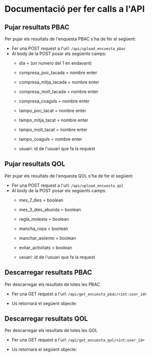 # Documentació per fer calls a l'API

## Pujar resultats PBAC

Per pujar els resultats de l'enquesta PBAC s'ha de fer el següent:
- Fer una POST request a l'url: `/api/upload_encuesta_pbac`
- Al body de la POST posar els següents camps:
    - dia = (un numero del 1 en endavant)

    - compresa_poc_tacada = nombre enter
    - compresa_mitja_tacada = nombre enter
    - compresa_molt_tacada = nombre enter
    - compresa_coaguls = nombre enter 

    - tampo_poc_tacat = nombre enter
    - tampo_mitja_tacat = nombre enter
    - tampo_molt_tacat = nombre enter
    - tampo_coaguls = nombre enter 

    - usuari: id de l'usuari que fa la request

## Pujar resultats QOL

Per pujar els resultats de l'enquesta QOL s'ha de fer el següent:
- Fer una POST request a l'url: `/api/upload_encuesta_qol`
- Al body de la POST posar els següents camps:
    - mes_7_dies = boolean
    - mes_3_dies_abunda = boolean
    - regla_molesta = boolean
    - mancha_ropa = boolean
    - manchar_asiiento = boolean
    - evitar_activitats = boolean

    - usuari: id de l'usuari que fa la request

## Descarregar resultats PBAC

Per descarregar els resultats de totes les PBAC

- Fer una GET request a l'url: `/api/get_encuesta_pbac/<int:user_id>`

- Us retornará el següent objecte:

## Descarregar resultats QOL

Per descarregar els resultats de totes les QOL 

- Fer una GET request a l'url: `/api/get_encuesta_qol/<int:user_id>`

- Us retornará el següent objecte: